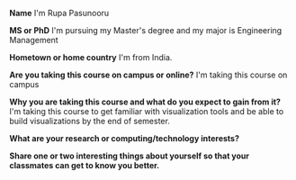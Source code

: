 **Name**
I'm Rupa Pasunooru

**MS or PhD**
I'm pursuing my Master's degree and my major is Engineering Management

**Hometown or home country**
I'm from India.

**Are you taking this course on campus or online?**
I'm taking this course on campus

**Why you are taking this course and what do you expect to gain from it?**
I'm taking this course to get familiar with visualization tools and be able to build visualizations by the end of semester.

**What are your research or computing/technology interests?**


**Share one or two interesting things about yourself so that your classmates can get to know you better.**
